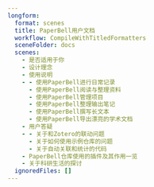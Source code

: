 ```yaml
---
longform:
  format: scenes
  title: PaperBell用户文档
  workflow: CompileWithTitledFormatters
  sceneFolder: docs
  scenes:
    - 是否适用于你
    - 设计理念
    - 使用说明
    - - 使用PaperBell进行日常记录
      - 使用PaperBell阅读与整理资料
      - 使用PaperBell管理项目
      - 使用PaperBell整理输出笔记
      - 使用PaperBell撰写长文本
      - 使用PaperBell导出漂亮的学术文档
    - 用户答疑
    - - 关于和Zotero的联动问题
      - 关于如何使用示例仓库的问题
      - 关于自动关联和统计的代码
    - PaperBell仓库使用的插件及其作用一览
    - 关于科研生活的探讨
  ignoredFiles: []
---
```

